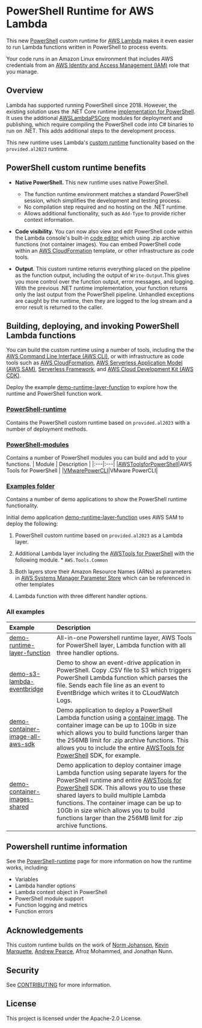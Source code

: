 # PowerShell Runtime for AWS Lambda

This new [PowerShell](https://docs.microsoft.com/en-us/powershell/scripting/overview) custom runtime for [AWS Lambda](https://aws.amazon.com/lambda/) makes it even easier to run Lambda functions written in PowerShell to process events.

Your code runs in an Amazon Linux environment that includes AWS credentials from an [AWS Identity and Access Management (IAM)](https://aws.amazon.com/iam/) role that you manage.

## Overview

Lambda has supported running PowerShell since 2018. However, the existing solution uses the .NET Core runtime [implementation for PowerShell](https://docs.aws.amazon.com/lambda/latest/dg/lambda-powershell.html). It uses the additional [AWSLambdaPSCore](https://www.powershellgallery.com/packages/AWSLambdaPSCore/3.0.1.0) modules for deployment and publishing, which require compiling the PowerShell code into C# binaries to run on .NET. This adds additional steps to the development process.

This new runtime uses Lambda's [custom runtime](https://docs.aws.amazon.com/lambda/latest/dg/runtimes-custom.html) functionality based on the `provided.al2023` runtime.

## PowerShell custom runtime benefits

* **Native PowerShell.** This new runtime uses native PowerShell.
  * The function runtime environment matches a standard PowerShell session, which simplifies the development and testing process.
  * No compilation step required and no hosting on the .NET runtime.
  * Allows additional functionality, such as `Add-Type` to provide richer context information.

* **Code visibility.** You can now also view and edit PowerShell code within the Lambda console's built-in [code editor](https://docs.aws.amazon.com/lambda/latest/dg/foundation-console.html#code-editor) which using .zip archive functions (not container images). You can embed PowerShell code within an [AWS CloudFormation](https://aws.amazon.com/cloudformation/) template, or other infrastructure as code tools.
* **Output**. This custom runtime returns everything placed on the pipeline as the function output, including the output of `Write-Output`.This gives you more control over the function output, error messages, and logging. With the previous .NET runtime implementation, your function returns only the last output from the PowerShell pipeline. Unhandled exceptions are caught by the runtime, then they are logged to the log stream and a error result is returned to the caller.

## Building, deploying, and invoking PowerShell Lambda functions

You can build the custom runtime using a number of tools, including the the [AWS Command Line Interface (AWS CLI)](https://aws.amazon.com/cli/), or with infrastructure as code tools such as [AWS CloudFormation](https://aws.amazon.com/cloudformation/), [AWS Serverless Application Model (AWS SAM)](https://aws.amazon.com/serverless/sam/), [Serverless Framework](https://serverless.com/framework/), and [AWS Cloud Development Kit (AWS CDK)](https://aws.amazon.com/cdk/).

Deploy the example [demo-runtime-layer-function](examples/demo-runtime-layer-function/) to explore how the runtime and PowerShell function work.

### [PowerShell-runtime](powershell-runtime/)

Contains the PowerShell custom runtime based on ````provided.al2023```` with a number of deployment methods.

### [PowerShell-modules](powershell-modules/)

Contains a number of PowerShell modules you can build and add to your functions.
| Module   | Description  |
|:---|:---|
|[AWSToolsforPowerShell](powershell-modules/AWSToolsforPowerShell/)|AWS Tools for PowerShell |
|[VMwarePowerCLI](powershell-modules/VMwarePowerCLI/)|VMware PowerCLI|

### [Examples folder](examples/)

Contains a number of demo applications to show the PowerShell runtime functionality.

Initial demo application [demo-runtime-layer-function](examples/demo-runtime-layer-function/) uses AWS SAM to deploy the following:

  1. PowerShell custom runtime based on ````provided.al2023```` as a Lambda layer.
  2. Additional Lambda layer including the [AWSTools for PowerShell](https://aws.amazon.com/powershell/) with the following module.
    * ````AWS.Tools.Common````
3. Both layers store their Amazon Resource Names (ARNs) as parameters in [AWS Systems Manager Parameter Store](https://docs.aws.amazon.com/systems-manager/latest/userguide/systems-manager-parameter-store.html) which can be referenced in other templates

4. Lambda function with three different handler options.

### All examples

| Example   | Description  |
|:---|:---|
|[demo-runtime-layer-function](examples/demo-runtime-layer-function/)|All-in-one Powershell runtime layer, AWS Tools for PowerShell layer, Lambda function with all three handler options. |
|[demo-s3-lambda-eventbridge](examples/demo-s3-lambda-eventbridge/)|Demo to show an event-drive application in PowerShell. Copy .CSV file to S3 which triggers PowerShell Lambda function which parses the file. Sends each file line as an event to EventBridge which writes it to CLoudWatch Logs. |
|[demo-container-image-all-aws-sdk](examples/demo-container-image-all-aws-sdk/)|Demo application to deploy a PowerShell Lambda function using a [container image](https://docs.aws.amazon.com/lambda/latest/dg/images-create.html). The container image can be up to 10Gb in size which allows you to build functions larger than the 256MB limit for .zip archive functions. This allows you to include the entire [AWSTools for PowerShell](https://aws.amazon.com/powershell/) SDK, for example. |
|[demo-container-images-shared](examples/demo-container-image-all-aws-sdk/)|Demo application to deploy container image Lambda function using separate layers for the PowerShell runtime and entire [AWSTools for PowerShell](https://aws.amazon.com/powershell/) SDK. This allows you to use these shared layers to build multiple Lambda functions. The container image can be up to 10Gb in size which allows you to build functions larger than the 256MB limit for .zip archive functions.  |


## Powershell runtime information

See the [PowerShell-runtime](powershell-runtime/) page for more information on how the runtime works, including:

* Variables
* Lambda handler options
* Lambda context object in PowerShell
* PowerShell module support
* Function logging and metrics
* Function errors

## Acknowledgements

This custom runtime builds on the work of [Norm Johanson](https://twitter.com/socketnorm), [Kevin Marquette](https://twitter.com/KevinMarquette), [Andrew Pearce](https://twitter.com/austoonz), Afroz Mohammed, and Jonathan Nunn.

## Security

See [CONTRIBUTING](CONTRIBUTING.md#security-issue-notifications) for more information.

## License

This project is licensed under the Apache-2.0 License.
